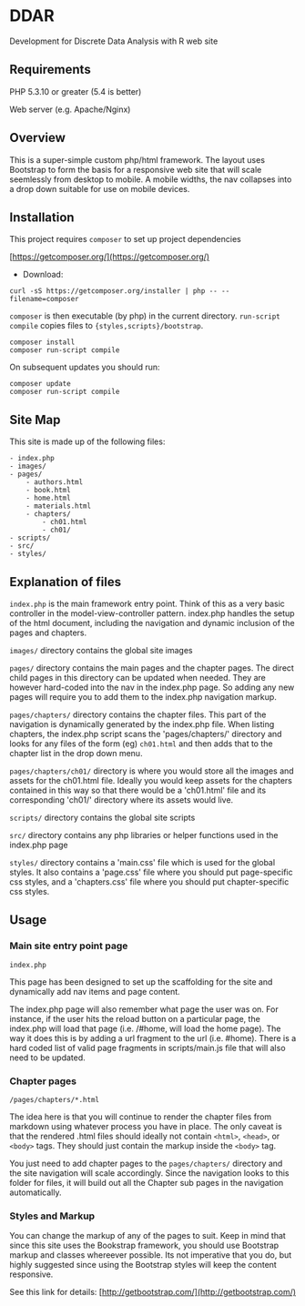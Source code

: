 # DDAR
Development for Discrete Data Analysis with R web site

## Requirements ##

PHP 5.3.10 or greater (5.4 is better)

Web server (e.g. Apache/Nginx)

## Overview ##

This is a super-simple custom php/html framework. The layout uses Bootstrap to
form the basis for a responsive web site that will scale seemlessly from
desktop to mobile. A mobile widths, the nav collapses into a drop down suitable
for use on mobile devices.

## Installation ##

This project requires `composer` to set up project dependencies

[https://getcomposer.org/](https://getcomposer.org/)

* Download:
```
curl -sS https://getcomposer.org/installer | php -- --filename=composer
```

`composer` is then executable (by php) in the current directory. `run-script compile` copies files
to `{styles,scripts}/bootstrap`.
```
composer install
composer run-script compile
```

On subsequent updates you should run:

```
composer update
composer run-script compile
```

## Site Map ##

This site is made up of the following files:

```
- index.php
- images/
- pages/
	- authors.html
	- book.html
	- home.html
	- materials.html
	- chapters/
		- ch01.html
		- ch01/
- scripts/
- src/
- styles/
```

## Explanation of files ##

`index.php` is the main framework entry point. Think of this as a very basic
controller in the model-view-controller pattern. index.php handles the setup of
the html document, including the navigation and dynamic inclusion of the pages
and chapters.

`images/` directory contains the global site images

`pages/` directory contains the main pages and the chapter pages. The direct
child pages  in this directory can be updated when needed. They are however
hard-coded into the nav in the index.php page. So adding any new pages will
require you to add them to the index.php navigation markup.

`pages/chapters/` directory contains the chapter files. This part of the
navigation is dynamically generated by the index.php file. When listing
chapters, the index.php script scans the 'pages/chapters/' directory and looks
for any files of the form (eg) `ch01.html` and then adds that to the chapter
list in the drop down menu.

`pages/chapters/ch01/` directory is where you would store all the images and
assets for the ch01.html file. Ideally you would keep assets for the chapters
contained in this way so that there would be a 'ch01.html' file and its
corresponding 'ch01/' directory where its assets would live.

`scripts/` directory contains the global site scripts

`src/` directory contains any php libraries or helper functions used in the
index.php page

`styles/` directory contains a 'main.css' file which is used for the global
styles. It also contains a 'page.css' file where you should put page-specific
css styles, and a 'chapters.css' file where you should put chapter-specific css
styles.

## Usage ##

### Main site entry point page ###

`index.php`

This page has been designed to set up the scaffolding for the site and
dynamically add nav items and page content.

The index.php page will also remember what page the user was on. For instance,
if the user hits the reload button on a particular page, the index.php will
load that page (i.e. /#home, will load the home page).  The way it does this
is by adding a url fragment to the url (i.e. #home).  There is a hard coded
list of valid page fragments in scripts/main.js file that will also need to
be updated.

### Chapter pages ###

`/pages/chapters/*.html`

The idea here is that you will continue to render the chapter files from
markdown using whatever process you have in place. The only caveat is that the
rendered .html files should ideally not contain `<html>`, `<head>`, or
`<body>` tags. They should just contain the markup inside the `<body>` tag.

You just need to add chapter pages to the `pages/chapters/` directory and the
site navigation will scale accordingly. Since the navigation looks to this
folder for files, it will build out all the Chapter sub pages in the navigation
automatically.

### Styles and Markup ###

You can change the markup of any of the pages to suit. Keep in mind that since
this site uses the Bookstrap framework, you should use Bootstrap markup and
classes whereever possible. Its not imperative that you do, but highly
suggested since using the Bootstrap styles will keep the content responsive.

See this link for details:
[http://getbootstrap.com/](http://getbootstrap.com/)
